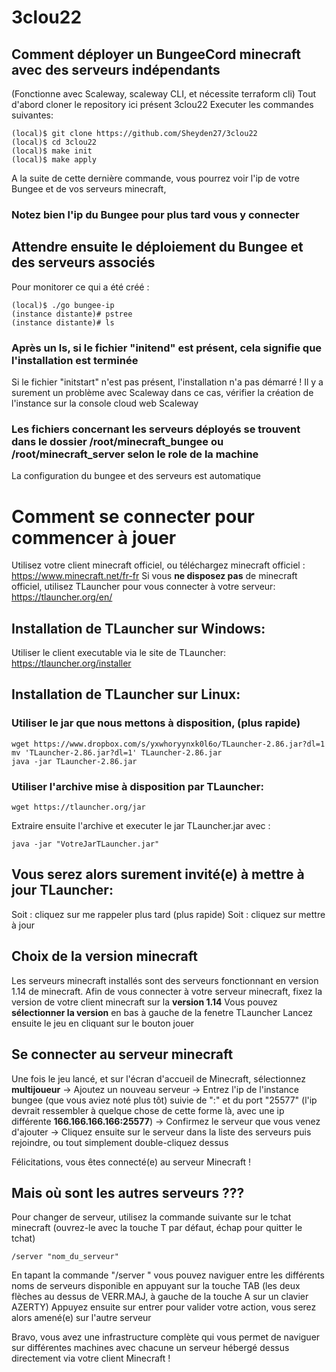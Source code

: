 # 3clou22
## Comment déployer un BungeeCord minecraft avec des serveurs indépendants
(Fonctionne avec Scaleway, scaleway CLI, et nécessite terraform cli)
Tout d'abord cloner le repository ici présent 3clou22
Executer les commandes suivantes:


```
(local)$ git clone https://github.com/Sheyden27/3clou22
(local)$ cd 3clou22
(local)$ make init
(local)$ make apply
```
A la suite de cette dernière commande, vous pourrez voir l'ip de votre Bungee et de vos serveurs minecraft,
### Notez bien **l'ip du Bungee** pour plus tard vous y connecter

## Attendre ensuite le déploiement du Bungee et des serveurs associés

Pour monitorer ce qui a été créé :
```
(local)$ ./go bungee-ip
(instance distante)# pstree
(instance distante)# ls
```
### Après un ls, si le fichier "initend" est présent, cela signifie que l'installation est terminée
Si le fichier "initstart" n'est pas présent, l'installation n'a pas démarré ! Il y a surement un problème avec Scaleway dans ce cas, vérifier la création de l'instance sur la console cloud web Scaleway
### Les fichiers concernant les serveurs déployés se trouvent dans le dossier /root/minecraft_bungee ou /root/minecraft_server selon le role de la machine
La configuration du bungee et des serveurs est automatique


# Comment se connecter pour commencer à jouer
Utilisez votre client minecraft officiel, ou téléchargez minecraft officiel : https://www.minecraft.net/fr-fr
Si vous **ne disposez pas** de minecraft officiel, utilisez TLauncher pour vous connecter à votre serveur: https://tlauncher.org/en/

## Installation de TLauncher sur Windows:
Utiliser le client executable via le site de TLauncher: https://tlauncher.org/installer

## Installation de TLauncher sur Linux:
### Utiliser le jar que nous mettons à disposition, (plus rapide)
```
wget https://www.dropbox.com/s/yxwhoryynxk0l6o/TLauncher-2.86.jar?dl=1
mv 'TLauncher-2.86.jar?dl=1' TLauncher-2.86.jar
java -jar TLauncher-2.86.jar
```
### Utiliser l'archive mise à disposition par TLauncher:
```
wget https://tlauncher.org/jar
```
Extraire ensuite l'archive et executer le jar TLauncher.jar avec : 
```
java -jar "VotreJarTLauncher.jar"
```

## Vous serez alors surement invité(e) à mettre à jour TLauncher:
Soit : cliquez sur me rappeler plus tard (plus rapide)
Soit : cliquez sur mettre à jour

## Choix de la version minecraft
Les serveurs minecraft installés sont des serveurs fonctionnant en version 1.14 de minecraft.
Afin de vous connecter à votre serveur minecraft, fixez la version de votre client minecraft sur la **version 1.14**
Vous pouvez **sélectionner la version** en bas à gauche de la fenetre TLauncher
Lancez ensuite le jeu en cliquant sur le bouton jouer

## Se connecter au serveur minecraft
Une fois le jeu lancé, et sur l'écran d'accueil de Minecraft, sélectionnez **multijoueur**
-> Ajoutez un nouveau serveur
-> Entrez l'ip de l'instance bungee (que vous aviez noté plus tôt) suivie de ":" et du port "25577"
(l'ip devrait ressembler à quelque chose de cette forme là, avec une ip différente **166.166.166.166:25577**)
-> Confirmez le serveur que vous venez d'ajouter
-> Cliquez ensuite sur le serveur dans la liste des serveurs puis rejoindre, ou tout simplement double-cliquez dessus

Félicitations, vous êtes connecté(e) au serveur Minecraft !

## Mais où sont les autres serveurs ???
Pour changer de serveur, utilisez la commande suivante sur le tchat minecraft (ouvrez-le avec la touche T par défaut, échap pour quitter le tchat)
```
/server "nom_du_serveur"
```
En tapant la commande "/server " vous pouvez naviguer entre les différents noms de serveurs disponible en appuyant sur la touche TAB (les deux flèches au dessus de VERR.MAJ, à gauche de la touche A sur un clavier AZERTY)
Appuyez ensuite sur entrer pour valider votre action, vous serez alors amené(e) sur l'autre serveur

Bravo, vous avez une infrastructure complète qui vous permet de naviguer sur différentes machines avec chacune un serveur hébergé dessus directement via votre client Minecraft !
